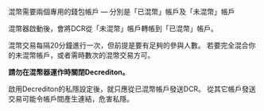 混幣需要兩個專用的錢包帳戶 — 分別是「已混幣」帳戶及「未混幣」帳戶

混幣器啟動後，會將DCR從「未混幣」帳戶轉帳到「已混幣」帳戶。

混幣交易每隔20分鐘進行一次，但前提是要有足夠的參與人數。
若要完全混合你的未混幣帳戶，或者需時數次的混幣交易方可。

**請勿在混幣器運作時關閉Decrediton。**

啟用Decrediton的私隱設定後，就只應從已混幣帳戶發送DCR。
從其它帳戶發送交易可能令帳戶間產生連結，危害私隱。